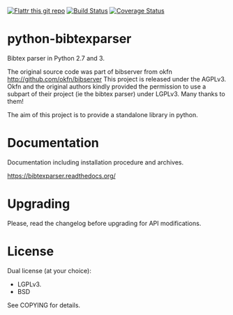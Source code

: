 [![Flattr this git repo](http://api.flattr.com/button/flattr-badge-large.png)](https://flattr.com/submit/auto?user_id=fboulogne&url=https://github.com/sciunto/python-bibtexparser&title=python-bibtexparser&language=&tags=github&category=software)
[![Build Status](https://secure.travis-ci.org/sciunto-org/python-bibtexparser.png)](http://travis-ci.org/sciunto-org/python-bibtexparser)
[![Coverage Status](https://coveralls.io/repos/sciunto-org/python-bibtexparser/badge.png)](https://coveralls.io/r/sciunto-org/python-bibtexparser)

python-bibtexparser
===================

Bibtex parser in Python 2.7 and 3.

The original source code was part of bibserver from okfn
http://github.com/okfn/bibserver
This project is released under the AGPLv3. Okfn and the original authors
kindly provided the permission to use a subpart of their project
(ie the bibtex parser) under LGPLv3. Many thanks to them!

The aim of this project is to provide a standalone library in python.

Documentation
=============

Documentation including installation procedure and archives.

https://bibtexparser.readthedocs.org/

Upgrading
=========

Please, read the changelog before upgrading for API modifications.

License
=======

Dual license (at your choice):

* LGPLv3.
* BSD

See COPYING for details.


